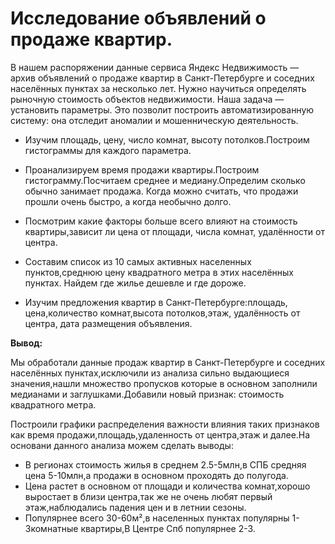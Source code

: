 # Исследование объявлений о продаже квартир.

В нашем распоряжении данные сервиса Яндекc Недвижимость — архив объявлений о продаже квартир в Санкт-Петербурге и соседних населённых пунктах за несколько лет. Нужно научиться определять рыночную стоимость объектов недвижимости. Наша задача — установить параметры. Это позволит построить автоматизированную систему: она отследит аномалии и мошенническую деятельность.

* Изучим площадь, цену, число комнат, высоту потолков.Построим гистограммы для каждого параметра.

* Проанализируем время продажи квартиры.Построим гистограмму.Посчитаем среднее и медиану.Определим сколько обычно занимает продажа. Когда можно считать, что продажи прошли очень быстро, а когда необычно долго.

* Посмотрим какие факторы больше всего влияют на стоимость квартиры,зависит ли цена от площади, числа комнат, удалённости от центра.

* Составим список из 10 самых активных населенных пунктов,среднюю цену квадратного метра в этих населённых пунктах. Найдем где жилье дешевле и где дороже.

* Изучим предложения квартир в Санкт-Петербурге:площадь, цена,количество комнат,высота потолков,этаж, удалённость от центра, дата размещения объявления.

**Вывод:**

Мы обработали данные продаж квартир в Санкт-Петербурге и соседних населённых пунктах,исключили из анализа сильно выдающиеся значения,нашли множество пропусков которые в основном заполнили медианами и заглушками.Добавили новый признак: стоимость квадратного метра.

Построили графики распределения важности влияния таких признаков как время продажи,площадь,удаленность от центра,этаж и далее.На основани данного анализа можем сделать выводы:
    
 * В регионах стоимость жилья в среднем 2.5-5млн,в СПБ средняя цена 5-10млн,а продажи в основном проходять до полугода.
*  Цена растет в основном от площади и количества комнат,хорошо выростает в близи центра,так же не очень любят первый этаж,наблюдались падения цен и в летнии сезоны.
* Популярнее всего 30-60м²,в населенных пунктах популярны 1-3комнатные квартиры,В Центре Спб популярнее 2-3.